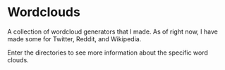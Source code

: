 # Wordclouds
A collection of wordcloud generators that I made.
As of right now, I have made some for Twitter, Reddit, and Wikipedia.

Enter the directories to see more information about the specific word clouds. 
